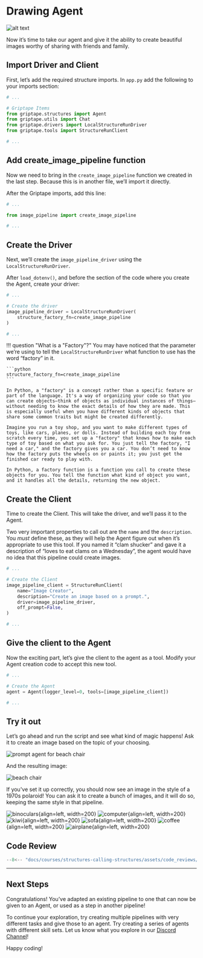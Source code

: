 # Drawing Agent

![alt text](assets/capybara_cam.webp)

Now it’s time to take our agent and give it the ability to create beautiful images worthy of sharing with friends and family.

## Import Driver and Client

First, let’s add the required structure imports. In `app.py` add the following to your imports section:

```python title="app.py" hl_lines="6-7"
# ...

# Griptape Items
from griptape.structures import Agent
from griptape.utils import Chat
from griptape.drivers import LocalStructureRunDriver
from griptape.tools import StructureRunClient

# ...
```

## Add create_image_pipeline function

Now we need to bring in the `create_image_pipeline` function we created in the last step. Because this is in another file, we’ll import it directly.

After the Griptape imports, add this line:

```python title="app.py" hl_lines="3"
# ...

from image_pipeline import create_image_pipeline

# ...
```

## Create the Driver

Next, we’ll create the `image_pipeline_driver` using the `LocalStructureRunDriver`.

After `load_dotenv()`, and before the section of the code where you create the Agent, create your driver:

```python title="app.py" hl_lines="3-6"
# ...

# Create the driver
image_pipeline_driver = LocalStructureRunDriver(
    structure_factory_fn=create_image_pipeline
)

# ...
```

!!! question "What is a "Factory"?"
    You may have noticed that the parameter we’re using to tell the `LocalStructureRunDriver` what function to use has the word “factory” in it.

    ```python
    structure_factory_fn=create_image_pipeline
    ```

    In Python, a "factory" is a concept rather than a specific feature or part of the language. It's a way of organizing your code so that you can create objects—think of objects as individual instances of things—without needing to know the exact details of how they are made. This is especially useful when you have different kinds of objects that share some common traits but might be created differently.

    Imagine you run a toy shop, and you want to make different types of toys, like cars, planes, or dolls. Instead of building each toy from scratch every time, you set up a "factory" that knows how to make each type of toy based on what you ask for. You just tell the factory, "I need a car," and the factory gives you a car. You don’t need to know how the factory puts the wheels on or paints it; you just get the finished car ready to play with.

    In Python, a factory function is a function you call to create these objects for you. You tell the function what kind of object you want, and it handles all the details, returning the new object.

## Create the Client

Time to create the Client. This will take the driver, and we’ll pass it to the Agent.

Two very important properties to call out are the `name` and the `description`. You _must_ define these, as they will help the Agent figure out when it’s appropriate to use this tool. If you named it “clam shucker” and gave it a description of “loves to eat clams on a Wednesday”, the agent would have no idea that this pipeline could create images.

```python title="app.py" hl_lines="3-9"
# ...

# Create the Client
image_pipeline_client = StructureRunClient(
    name="Image Creator",
    description="Create an image based on a prompt.",
    driver=image_pipeline_driver,
    off_prompt=False,
)

# ...
```

## Give the client to the Agent

Now the exciting part, let’s give the client to the agent as a tool. Modify your Agent creation code to accept this new tool.

```python title="app.py" hl_lines="4"
# ...

# Create the Agent
agent = Agent(logger_level=0, tools=[image_pipeline_client])

# ...
```

## Try it out

Let’s go ahead and run the script and see what kind of magic happens! Ask it to create an image based on the topic of your choosing.

![prompt agent for beach chair](assets/prompt_for_beach_chair.webp)

And the resulting image:

![beach chair](assets/beach_chair.webp)

If you've set it up correctly, you should now see an image in the style of a 1970s polaroid! You can ask it to create a bunch of images, and it will do so, keeping the same style in that pipeline.

![binoculars](assets/binoculars.webp){align=left, width=200}
![computer](assets/computer.webp){align=left, width=200}
![kiwi](assets/kiwi.webp){align=left, width=200}
![sofa](assets/sofa.webp){align=left, width=200}
![coffee](assets/coffee.webp){align=left, width=200}
![airplane](assets/airplane.webp){align=left, width=200}


## Code Review

```python title="app.py" linenums="1"
--8<-- "docs/courses/structures-calling-structures/assets/code_reviews/04/app.py"
```

---
## Next Steps

Congratulations! You’ve adapted an existing pipeline to one that can now be given to an Agent, or used as a step in another pipeline!

To continue your exploration, try creating multiple pipelines with very different tasks and give those to an agent. Try creating a series of agents with different skill sets. Let us know what you explore in our [Discord Channel](https://discord.gg/pqTxMFFK)!

Happy coding!
